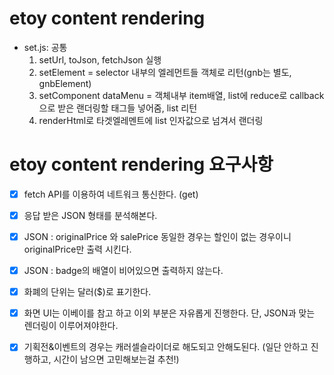 # etoy content rendering
- set.js: 공통
    1) setUrl, toJson, fetchJson 실행
    2) setElement = selector 내부의 엘레먼트들 객체로 리턴(gnb는 별도, gnbElement)
    3) setComponent dataMenu = 객체내부 item배열, list에 reduce로 callback으로 받은 랜더링할 태그들 넣어줌, list 리턴
    4) renderHtml로 타겟엘레멘트에 list 인자값으로 넘겨서 랜더링


# etoy content rendering 요구사항

- [x] fetch API를 이용하여 네트워크 통신한다. (get)

- [x] 응답 받은 JSON 형태를 분석해본다.

- [x] JSON : originalPrice 와 salePrice 동일한 경우는 할인이 없는 경우이니 originalPrice만 출력 시킨다.

- [x] JSON : badge의 배열이 비어있으면 출력하지 않는다.

- [x] 화폐의 단위는 달러($)로 표기한다.

- [x] 화면 UI는 이베이를 참고 하고 이외 부분은 자유롭게 진행한다. 단, JSON과 맞는 렌더링이 이루어져야한다.

- [x] 기획전&이벤트의 경우는 캐러셀슬라이더로 해도되고 안해도된다. (일단 안하고 진행하고, 시간이 남으면 고민해보는걸 추천!)


